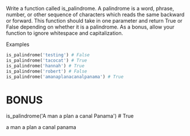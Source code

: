 Write a function called is_palindrome. A palindrome is a word, phrase, number, or other sequence of characters which reads the same backward or forward. This function should take in one parameter and return True or False depending on whether it is a palindrome. As a bonus, allow your function to ignore whitespace and capitalization.

Examples

```py
is_palindrome('testing') # False
is_palindrome('tacocat') # True
is_palindrome('hannah') # True
is_palindrome('robert') # False
is_palindrome('amanaplanacanalpanama') # True
```

# BONUS

is_palindrome('A man a plan a canal Panama') # True


a man a plan a canal panama